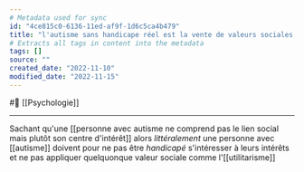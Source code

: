 ```yaml
---
# Metadata used for sync
id: "4ce815c0-6136-11ed-af9f-1d6c5ca4b479"
title: "l'autisme sans handicape réel est la vente de valeurs sociales pour de l'intérêt"
# Extracts all tags in content into the metadata
tags: []
source: ""
created_date: "2022-11-10"
modified_date: "2022-11-15"
---
```

#🌱   [[Psychologie]]

---
Sachant qu'une [[personne avec autisme ne comprend pas le lien social mais plutôt son centre d'intérêt]] alors *littéralement* une personne avec [[autisme]] doivent pour ne pas être *handicapé* s'intéresser à leurs intérêts et ne pas appliquer quelquonque valeur sociale comme l'[[utilitarisme]]